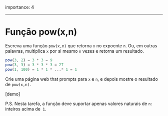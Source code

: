 importance: 4

---

# Função pow(x,n)

Escreva uma função `pow(x,n)` que retorna `x` no expoente `n`. Ou, em outras palavras, multiplica `x` por si mesmo `n` vezes e retorna um resultado.

```js
pow(3, 2) = 3 * 3 = 9
pow(3, 3) = 3 * 3 * 3 = 27
pow(1, 100) = 1 * 1 * ...* 1 = 1
```

Crie uma página web that prompts para `x` e `n`, e depois mostre o resultado de `pow(x,n)`.

[demo]

P.S. Nesta tarefa, a função deve suportar apenas valores naturais de `n`: inteiros acima de` 1`.
